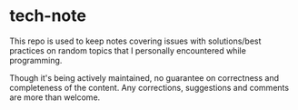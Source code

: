 # tech-note

This repo is used to keep notes covering issues with solutions/best practices on random topics that I personally encountered while programming.

Though it's being actively maintained, no guarantee on correctness and completeness of the content. Any corrections, suggestions and comments are more than welcome.
